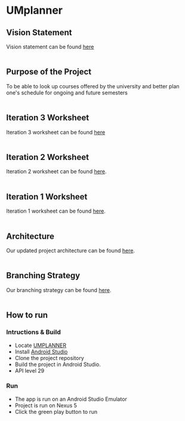 # UMplanner

## Vision Statement

Vision statement can be found [here](./VISION.md)
<br><br>

## Purpose of the Project

To be able to look up courses offered by the university and better plan one's schedule for ongoing and future semesters
<br><br>

## Iteration 3 Worksheet

Iteration 3 worksheet can be found [here](./docs/Iteration-3-worksheet.md)
<br><br>

## Iteration 2 Worksheet

Iteration 2 worksheet can be found [here](./docs/Iteration-2-worksheet.md).
<br><br>

## Iteration 1 Worksheet

Iteration 1 worksheet can be found [here](./docs/Iteration-1-worksheet.md).
<br><br>

## Architecture

Our updated project architecture can be found [here](./docs/Architecture.md).
<br><br>

## Branching Strategy

Our branching strategy can be found [here](./docs/BranchingStrategy.md).
<br><br>

## How to run
### Intructions & Build
- Locate [UMPLANNER](https://code.cs.umanitoba.ca/3350-winter-2021-a02/group-10/umplanner-comp3350-a02-group10)
- Install [Android Studio](https://developer.android.com/studio/)
- Clone the project repository
- Build the project in Android Studio.
- API level 29

### Run
- The app is run on an Android Studio Emulator
- Project is run on Nexus 5
- Click the green play button to run


